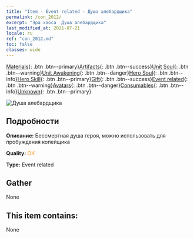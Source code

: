 ```yaml
---
title: "Item - Event related - Душа алебардщика"
permalink: /con_2012/
excerpt: "Эра хаоса  Душа алебардщика"
last_modified_at: 2021-07-21
locale: ru
ref: "con_2012.md"
toc: false
classes: wide
---
```

 [Materials](/ItemsRU/){: .btn .btn--primary}[Artifacts](/ItemsRU/Artifacts/){: .btn .btn--success}[Unit Soul](/ItemsRU/UnitSoul/){: .btn .btn--warning}[Unit Awakening](/ItemsRU/UnitAwakening/){: .btn .btn--danger}[Hero Soul](/ItemsRU/HeroSoul/){: .btn .btn--info}[Hero Skill](/ItemsRU/HeroSkill/){: .btn .btn--primary}[Gift](/ItemsRU/Gift/){: .btn .btn--success}[Event related](/ItemsRU/Events/){: .btn .btn--warning}[Avatars](/ItemsRU/Avatars/){: .btn .btn--danger}[Consumables](/ItemsRU/Consumables/){: .btn .btn--info}[Unknown](/ItemsRU/Unknown/){: .btn .btn--primary}

 ![Душа алебардщика](/images/t/juexing_101.jpg)

## Подробности
 **Описание:** Бессмертная душа героя, можно использовать для пробуждения копейщика

 **Quality:** <span style="color: #FF8C00">OK</span>

 **Type:** Event related

## Gather

  None

## This item contains:

  None

